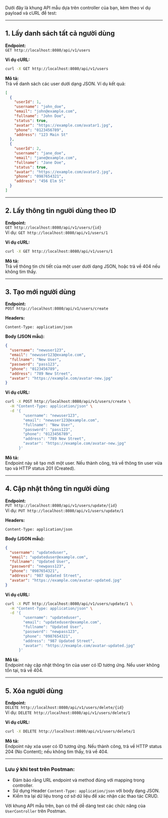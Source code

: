 Dưới đây là khung API mẫu dựa trên controller của bạn, kèm theo ví dụ payload và cURL để test:

---

## **1. Lấy danh sách tất cả người dùng**
**Endpoint:**  
`GET http://localhost:8080/api/v1/users`

**Ví dụ cURL:**
```bash
curl -X GET http://localhost:8080/api/v1/users
```

**Mô tả:**  
Trả về danh sách các user dưới dạng JSON. Ví dụ kết quả:
```json
[
  {
    "userId": 1,
    "username": "john_doe",
    "email": "john@example.com",
    "fullname": "John Doe",
    "status": true,
    "avatar": "https://example.com/avatar1.jpg",
    "phone": "0123456789",
    "address": "123 Main St"
  },
  {
    "userId": 2,
    "username": "jane_doe",
    "email": "jane@example.com",
    "fullname": "Jane Doe",
    "status": true,
    "avatar": "https://example.com/avatar2.jpg",
    "phone": "0987654321",
    "address": "456 Elm St"
  }
]
```

---

## **2. Lấy thông tin người dùng theo ID**
**Endpoint:**  
`GET http://localhost:8080/api/v1/users/{id}`  
Ví dụ: `GET http://localhost:8080/api/v1/users/1`

**Ví dụ cURL:**
```bash
curl -X GET http://localhost:8080/api/v1/users/1
```

**Mô tả:**  
Trả về thông tin chi tiết của một user dưới dạng JSON, hoặc trả về 404 nếu không tìm thấy.

---

## **3. Tạo mới người dùng**
**Endpoint:**  
`POST http://localhost:8080/api/v1/users/create`

**Headers:**
```
Content-Type: application/json
```

**Body (JSON mẫu):**
```json
{
  "username": "newuser123",
  "email": "newuser123@example.com",
  "fullname": "New User",
  "password": "pass123",
  "phone": "0123456789",
  "address": "789 New Street",
  "avatar": "https://example.com/avatar-new.jpg"
}
```

**Ví dụ cURL:**
```bash
curl -X POST http://localhost:8080/api/v1/users/create \
  -H "Content-Type: application/json" \
  -d '{
        "username": "newuser123",
        "email": "newuser123@example.com",
        "fullname": "New User",
        "password": "pass123",
        "phone": "0123456789",
        "address": "789 New Street",
        "avatar": "https://example.com/avatar-new.jpg"
      }'
```

**Mô tả:**  
Endpoint này sẽ tạo mới một user. Nếu thành công, trả về thông tin user vừa tạo và HTTP status 201 (Created).

---

## **4. Cập nhật thông tin người dùng**
**Endpoint:**  
`PUT http://localhost:8080/api/v1/users/update/{id}`  
Ví dụ: `PUT http://localhost:8080/api/v1/users/update/1`

**Headers:**
```
Content-Type: application/json
```

**Body (JSON mẫu):**
```json
{
  "username": "updateduser",
  "email": "updateduser@example.com",
  "fullname": "Updated User",
  "password": "newpass123",
  "phone": "0987654321",
  "address": "987 Updated Street",
  "avatar": "https://example.com/avatar-updated.jpg"
}
```

**Ví dụ cURL:**
```bash
curl -X PUT http://localhost:8080/api/v1/users/update/1 \
  -H "Content-Type: application/json" \
  -d '{
        "username": "updateduser",
        "email": "updateduser@example.com",
        "fullname": "Updated User",
        "password": "newpass123",
        "phone": "0987654321",
        "address": "987 Updated Street",
        "avatar": "https://example.com/avatar-updated.jpg"
      }'
```

**Mô tả:**  
Endpoint này cập nhật thông tin của user có ID tương ứng. Nếu user không tồn tại, trả về 404.

---

## **5. Xóa người dùng**
**Endpoint:**  
`DELETE http://localhost:8080/api/v1/users/delete/{id}`  
Ví dụ: `DELETE http://localhost:8080/api/v1/users/delete/1`

**Ví dụ cURL:**
```bash
curl -X DELETE http://localhost:8080/api/v1/users/delete/1
```

**Mô tả:**  
Endpoint này xóa user có ID tương ứng. Nếu thành công, trả về HTTP status 204 (No Content); nếu không tìm thấy, trả về 404.

---

### **Lưu ý khi test trên Postman:**

- Đảm bảo rằng URL endpoint và method đúng với mapping trong controller.
- Sử dụng Header `Content-Type: application/json` với body dạng JSON.
- Kiểm tra lại dữ liệu trong cơ sở dữ liệu để xác nhận các thao tác CRUD.

Với khung API mẫu trên, bạn có thể dễ dàng test các chức năng của `UserController` trên Postman.